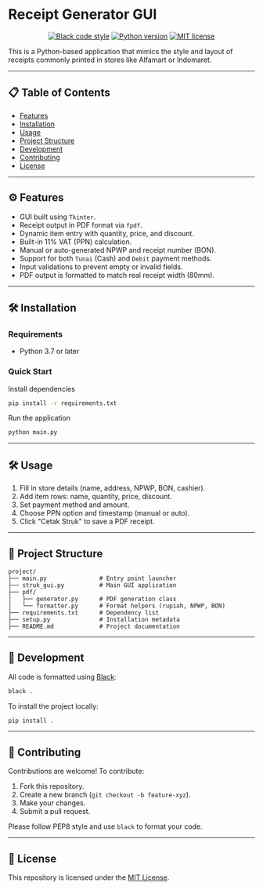 # Receipt Generator GUI

<p align="center">
  <a href="https://github.com/psf/black"><img src="https://img.shields.io/badge/code%20style-black-000000.svg" alt="Black code style"></a>
  <a href="https://www.python.org/"><img src="https://img.shields.io/badge/python-3.7%2B-blue.svg" alt="Python version"></a>
  <a href="LICENSE"><img src="https://img.shields.io/badge/license-MIT-green.svg" alt="MIT license"></a>
</p>

This is a Python-based application that mimics the style and layout of receipts commonly printed in stores like Alfamart or Indomaret.

---

## 📋 Table of Contents

- [Features](#⚙️features)
- [Installation](#🛠installation)
- [Usage](#🛠usage)
- [Project Structure](#📁project-structure)
- [Development](#📌development)
- [Contributing](#🤝contributing)
- [License](#📜license)

---

## ⚙️ Features

- GUI built using `Tkinter`.
- Receipt output in PDF format via `fpdf`.
- Dynamic item entry with quantity, price, and discount.
- Built-in 11% VAT (PPN) calculation.
- Manual or auto-generated NPWP and receipt number (BON).
- Support for both `Tunai` (Cash) and `Debit` payment methods.
- Input validations to prevent empty or invalid fields.
- PDF output is formatted to match real receipt width (80mm).

---

## 🛠 Installation

### Requirements
- Python 3.7 or later

### Quick Start
Install dependencies
```bash
pip install -r requirements.txt
```
Run the application
```bash
python main.py
```

---

## 🛠 Usage

1. Fill in store details (name, address, NPWP, BON, cashier).
2. Add item rows: name, quantity, price, discount.
3. Set payment method and amount.
4. Choose PPN option and timestamp (manual or auto).
5. Click "Cetak Struk" to save a PDF receipt.

---

## 📁 Project Structure
```
project/
├── main.py               # Entry point launcher
├── struk_gui.py          # Main GUI application
├── pdf/
│   ├── generator.py      # PDF generation class
│   └── formatter.py      # Format helpers (rupiah, NPWP, BON)
├── requirements.txt      # Dependency list
├── setup.py              # Installation metadata
├── README.md             # Project documentation
```

---

## 📌 Development

All code is formatted using [Black](https://github.com/psf/black):
```bash
black .
```

To install the project locally:
```bash
pip install .
```

---

## 🤝 Contributing

Contributions are welcome! To contribute:
1. Fork this repository.
2. Create a new branch (`git checkout -b feature-xyz`).
3. Make your changes.
4. Submit a pull request.

Please follow PEP8 style and use `black` to format your code.

---

## 📜 License

This repository is licensed under the [MIT License](LICENSE).
